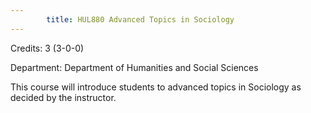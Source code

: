 ```yaml
---
        title: HUL880 Advanced Topics in Sociology
---
```

Credits: 3 (3-0-0)

Department: Department of Humanities and Social Sciences

This course will introduce students to advanced topics in Sociology as decided by the instructor.